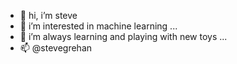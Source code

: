 - 👋 hi, i’m steve
- 👀 i’m interested in machine learning ...
- 🌱 i’m always learning and playing with new toys ...
- 📫 @stevegrehan

<!---
sirsjg/sirsjg is a ✨ special ✨ repository because its `README.md` (this file) appears on your GitHub profile.
You can click the Preview link to take a look at your changes.
--->
